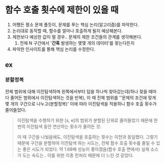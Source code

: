 # 함수 호출 횟수에 제한이 있을 때

1. 어쨌든 평소 문제 풀듯이, 문제를 푸는 핵심 논리(알고리즘)를 파악한다.
2. 논리대로 동작할 때, 함수를 얼마나 호출하게 될지 예상해본다.
3. 제한보다 예상한 값이 멀 경우.. 문제의 제한 조건들의 관계를 생각해본다.
   1. 전체 N 구간에서 '**간혹** 발생하는 몇몇 개의 데이터'를 찾는다든지
4. 파악한 인사이트를 통해 핵심 논리를 수정한다.





## ex

### 분할정복

전체 범위에 대해 이진탐색하며 왼쪽에서부터 답을 하나씩 찾아갔는데(하나 찾을 때마다 줄어든 범위에서 이진탐색하는 것을 반복), 이 때 전체 범위를 ''문제의 조건에 맞게 몇 개의 구간으로 나누고(분할정복)' 이에 따라 이진탐색을 적용하니 함수 호출 횟수가 줄어들었다.

> 이진탐색을 수행하기 위한 [s, e]의 범위가 분할된 단위로 줄어들었기 때문에 한 번의 이진탐색 동안 연산하는 횟수가 줄어든 것.
>
> 이 때 구간을 나눴음에도, 이진탐색을 호출하는 횟수는 이전과 동일했다. 그렇기 때문에 구간을 분할하여 이진탐색 하는 시도는, 전체 함수 호출 횟수를 줄일 수 있는 좋은 시도가 되었다. 약 1.68배 성능이 좋아졌음(함수 호출 면에서) 실제 소스가 도는 속도는.. 이를 위한 각종 전처리 때문에 더 느린 것 같았다.